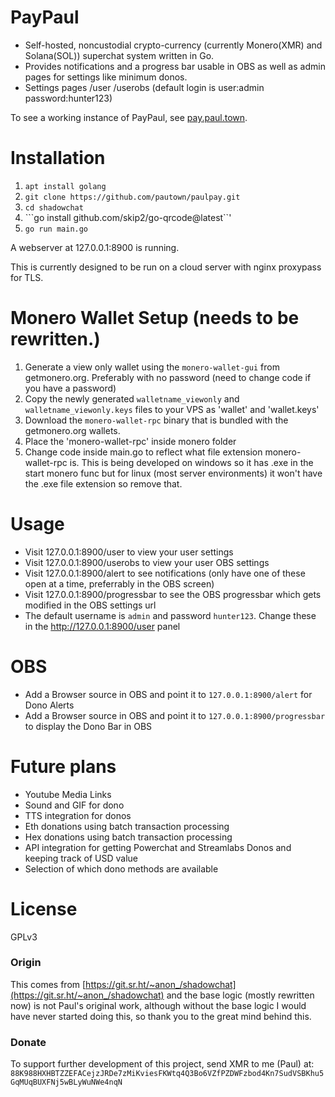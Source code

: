 # PayPaul

- Self-hosted, noncustodial crypto-currency (currently Monero(XMR) and Solana(SOL)) superchat system written in Go.
- Provides notifications and a progress bar usable in OBS as well as admin pages for settings like minimum donos.
- Settings pages /user /userobs (default login is user:admin password:hunter123)

To see a working instance of PayPaul, see [pay.paul.town](https://pay.paul.town).

# Installation

1. ```apt install golang```
2. ```git clone https://github.com/pautown/paulpay.git```
3. ```cd shadowchat```
4. ```go install github.com/skip2/go-qrcode@latest``'
5. ```go run main.go```

A webserver at 127.0.0.1:8900 is running.

This is currently designed to be run on a cloud server with nginx proxypass for TLS.

# Monero Wallet Setup (needs to be rewritten.)

1. Generate a view only wallet using the `monero-wallet-gui` from getmonero.org. Preferably with no password (need to change code if you have a password)
2. Copy the newly generated `walletname_viewonly` and `walletname_viewonly.keys` files to your VPS as 'wallet' and 'wallet.keys'
3. Download the `monero-wallet-rpc` binary that is bundled with the getmonero.org wallets.
4. Place the 'monero-wallet-rpc' inside monero folder
5. Change code inside main.go to reflect what file extension monero-wallet-rpc is. This is being developed on windows so it has .exe in the start monero func but for linux (most server environments) it won't have the .exe file extension so remove that.

# Usage
- Visit 127.0.0.1:8900/user to view your user settings
- Visit 127.0.0.1:8900/userobs to view your user OBS settings
- Visit 127.0.0.1:8900/alert to see notifications (only have one of these open at a time, preferrably in the OBS screen)
- Visit 127.0.0.1:8900/progressbar to see the OBS progressbar which gets modified in the OBS settings url
- The default username is `admin` and password `hunter123`. Change these in the http://127.0.0.1:8900/user panel

# OBS
- Add a Browser source in OBS and point it to `127.0.0.1:8900/alert` for Dono Alerts
- Add a Browser source in OBS and point it to `127.0.0.1:8900/progressbar` to display the Dono Bar in OBS

# Future plans
- Youtube Media Links
- Sound and GIF for dono
- TTS integration for donos
- Eth donations using batch transaction processing
- Hex donations using batch transaction processing
- API integration for getting Powerchat and Streamlabs Donos and keeping track of USD value
- Selection of which dono methods are available



# License
GPLv3

### Origin
This comes from [https://git.sr.ht/~anon_/shadowchat](https://git.sr.ht/~anon_/shadowchat) and the base logic (mostly rewritten now) is not Paul's original
work, although without the base logic I would have never started doing this, so thank you to the great mind behind this.

### Donate

To support further development of this project, send XMR to me (Paul) at:
`88K988HXHBTZZEFACejzJRDe7zMiKviesFKWtq4Q3Bo6VZfPZDWFzbod4Kn7SudVSBKhu5GqMUqBUXFNj5wBLyWuNWe4nqN`
